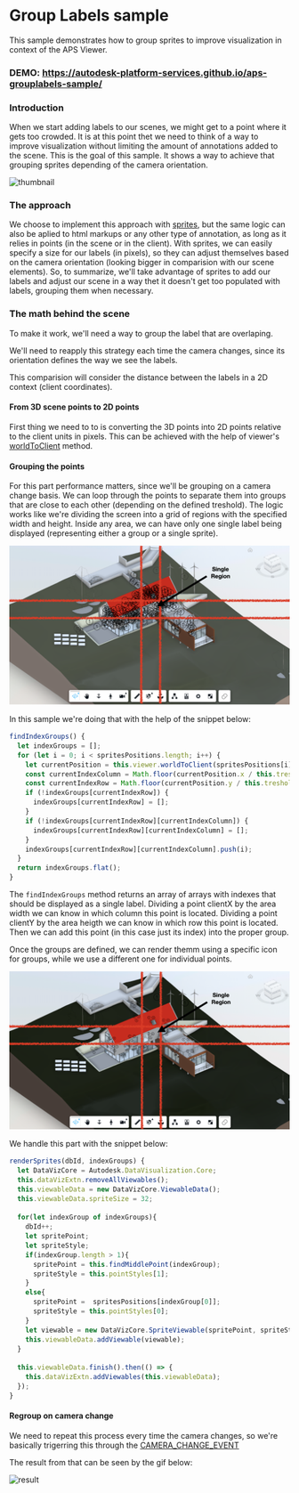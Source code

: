 # Group Labels sample

This sample demonstrates how to group sprites to improve visualization in context of the APS Viewer.

### DEMO: https://autodesk-platform-services.github.io/aps-grouplabels-sample/

### Introduction

When we start adding labels to our scenes, we might get to a point where it gets too crowded.
It is at this point thet we need to think of a way to improve visualization without limiting the amount of annotations added to the scene.
This is the goal of this sample. It shows a way to achieve that grouping sprites depending of the camera orientation.

![thumbnail](./assets/thumbnail.gif)

### The approach

We choose to implement this approach with [sprites](https://aps.autodesk.com/en/docs/dataviz/v1/developers_guide/examples/sprites/), but the same logic can also be aplied to html markups or any other type of annotation, as long as it relies in points (in the scene or in the client).
With sprites, we can easily specify a size for our labels (in pixels), so they can adjust themselves based on the camera orientation (looking bigger in comparision with our scene elements).
So, to summarize, we'll take advantage of sprites to add our labels and adjust our scene in a way thet it doesn't get too populated with labels, grouping them when necessary.

### The math behind the scene

To make it work, we'll need a way to group the label that are overlaping.

We'll need to reapply this strategy each time the camera changes, since its orientation defines the way we see the labels.

This comparision will consider the distance between the labels in a 2D context (client coordinates).

#### From 3D scene points to 2D points

First thing we need to to is converting the 3D points into 2D points relative to the client units in pixels.
This can be achieved with the help of viewer's [worldToClient](https://aps.autodesk.com/en/docs/viewer/v7/reference/Viewing/GuiViewer3D/#worldtoclient-point-camera) method.

#### Grouping the points

For this part performance matters, since we'll be grouping on a camera change basis.
We can loop through the points to separate them into groups that are close to each other (depending on the defined treshold).
The logic works like we're dividing the screen into a grid of regions with the specified width and height. Inside any area, we can have only one single label being displayed (representing either a group or a single sprite).

![closepoints](./assets/tresholdgrid.png)

In this sample we're doing that with the help of the snippet below:

```js
findIndexGroups() {
  let indexGroups = [];
  for (let i = 0; i < spritesPositions.length; i++) {
    let currentPosition = this.viewer.worldToClient(spritesPositions[i]);
    const currentIndexColumn = Math.floor(currentPosition.x / this.treshold);
    const currentIndexRow = Math.floor(currentPosition.y / this.treshold);
    if (!indexGroups[currentIndexRow]) {
      indexGroups[currentIndexRow] = [];
    }
    if (!indexGroups[currentIndexRow][currentIndexColumn]) {
      indexGroups[currentIndexRow][currentIndexColumn] = [];
    }
    indexGroups[currentIndexRow][currentIndexColumn].push(i);
  }
  return indexGroups.flat();
}
```

The `findIndexGroups` method returns an array of arrays with indexes that should be displayed as a single label.
Dividing a point clientX by the area width we can know in which column this point is located.
Dividing a point clientY by the area heigth we can know in which row this point is located.
Then we can add this point (in this case just its index) into the proper group.

Once the groups are defined, we can render themm using a specific icon for groups, while we use a different one for individual points.

![groupedpoints](./assets/areagroup.png)

We handle this part with the snippet below:

```js
renderSprites(dbId, indexGroups) {
  let DataVizCore = Autodesk.DataVisualization.Core;
  this.dataVizExtn.removeAllViewables();
  this.viewableData = new DataVizCore.ViewableData();
  this.viewableData.spriteSize = 32;

  for(let indexGroup of indexGroups){
    dbId++;
    let spritePoint;
    let spriteStyle;
    if(indexGroup.length > 1){
      spritePoint = this.findMiddlePoint(indexGroup);
      spriteStyle = this.pointStyles[1];
    }
    else{
      spritePoint =  spritesPositions[indexGroup[0]];
      spriteStyle = this.pointStyles[0];
    }
    let viewable = new DataVizCore.SpriteViewable(spritePoint, spriteStyle, dbId);
    this.viewableData.addViewable(viewable);
  }

  this.viewableData.finish().then(() => {
    this.dataVizExtn.addViewables(this.viewableData);
  });
}
```

#### Regroup on camera change

We need to repeat this process every time the camera changes, so we're basically trigerring this through the [CAMERA_CHANGE_EVENT](https://aps.autodesk.com/en/docs/viewer/v7/reference/Viewing/#camera-change-event)

The result from that can be seen by the gif below:

![result](./assets/groupingsprites.gif)
